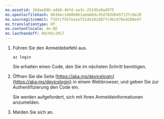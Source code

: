 ```yaml
---
ms.assetid: 16dae88b-a4b8-4bfd-aa3c-25245a9ad975
ms.openlocfilehash: 6616ec1468b861adab0dc35d783db497137c9e20
ms.sourcegitcommit: f107cf927ea1ef51de181d87fc4bc078e9288e47
ms.translationtype: HT
ms.contentlocale: de-DE
ms.lasthandoff: 09/04/2017
---
```

1. Führen Sie den Anmeldebefehl aus.

    ```azurecli-interactive
    az login
    ```

   Sie erhalten einen Code, den Sie im nächsten Schritt benötigen. 

1. Öffnen Sie die Seite [https://aka.ms/devicelogin](https://aka.ms/devicelogin) in einem Webbrowser, und geben Sie zur Authentifizierung den Code ein.

    Sie werden aufgefordert, sich mit Ihren Anmeldeinformationen anzumelden.

1. Melden Sie sich an.
 
